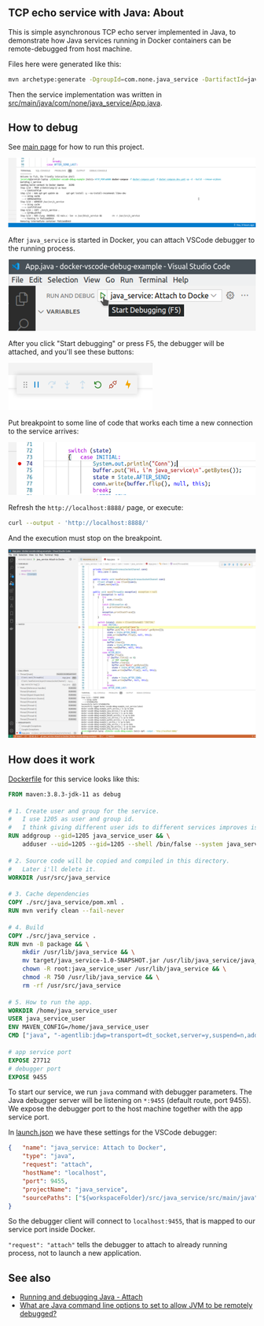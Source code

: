 ## TCP echo service with Java: About

This is simple asynchronous TCP echo server implemented in Java, to demonstrate how Java services running in Docker containers can be remote-debugged from host machine.

Files here were generated like this:

```bash
mvn archetype:generate -DgroupId=com.none.java_service -DartifactId=java_service -DarchetypeArtifactId=maven-archetype-quickstart -DarchetypeVersion=1.4 -DinteractiveMode=false
```

Then the service implementation was written in [src/main/java/com/none/java_service/App.java](./src/main/java/com/none/java_service/App.java).

## How to debug

See [main page](../../README.md) for how to run this project.

![image: docker-compose](../../readme-assets/docker-compose-up-dev.png)

After `java_service` is started in Docker, you can attach VSCode debugger to the running process.

![image: F5](../../readme-assets/java_service-f5.png)

After you click "Start debugging" or press F5, the debugger will be attached, and you'll see these buttons:

![image: F5 started](../../readme-assets/f5-with-patch.png)

Put breakpoint to some line of code that works each time a new connection to the service arrives:

![image: breakpoint](../../readme-assets/java_service-breakpoint.png)

Refresh the `http://localhost:8888/` page, or execute:

```bash
curl --output - 'http://localhost:8888/'
```

And the execution must stop on the breakpoint.

![image: breakpoint](../../readme-assets/java_service-breakpoint-hit.png)

## How does it work

[Dockerfile](../../infra/java_service/Dockerfile) for this service looks like this:

```dockerfile
FROM maven:3.8.3-jdk-11 as debug

# 1. Create user and group for the service.
#	I use 1205 as user and group id.
#	I think giving different user ids to different services improves isolation.
RUN addgroup --gid=1205 java_service_user && \
	adduser --uid=1205 --gid=1205 --shell /bin/false --system java_service_user

# 2. Source code will be copied and compiled in this directory.
#	Later i'll delete it.
WORKDIR /usr/src/java_service

# 3. Cache dependencies
COPY ./src/java_service/pom.xml .
RUN mvn verify clean --fail-never

# 4. Build
COPY ./src/java_service .
RUN mvn -B package && \
	mkdir /usr/lib/java_service && \
	mv target/java_service-1.0-SNAPSHOT.jar /usr/lib/java_service/java_service.jar && \
	chown -R root:java_service_user /usr/lib/java_service && \
	chmod -R 750 /usr/lib/java_service && \
	rm -rf /usr/src/java_service

# 5. How to run the app.
WORKDIR /home/java_service_user
USER java_service_user
ENV MAVEN_CONFIG=/home/java_service_user
CMD ["java", "-agentlib:jdwp=transport=dt_socket,server=y,suspend=n,address=*:9455", "-cp", "/usr/lib/java_service/java_service.jar", "com.none.java_service.App"]

# app service port
EXPOSE 27712
# debugger port
EXPOSE 9455
```

To start our service, we run `java` command with debugger parameters. The Java debugger server will be listening on `*:9455` (default route, port 9455).
We expose the debugger port to the host machine together with the app service port.

In [launch.json](../../.vscode/launch.json) we have these settings for the VSCode debugger:

```json
{	"name": "java_service: Attach to Docker",
	"type": "java",
	"request": "attach",
	"hostName": "localhost",
	"port": 9455,
	"projectName": "java_service",
	"sourcePaths": ["${workspaceFolder}/src/java_service/src/main/java"]
}
```

So the debugger client will connect to `localhost:9455`, that is mapped to our service port inside Docker.

`"request": "attach"` tells the debugger to attach to already running process, not to launch a new application.

## See also

- [Running and debugging Java - Attach](https://code.visualstudio.com/docs/java/java-debugging#_attach)
- [What are Java command line options to set to allow JVM to be remotely debugged?](https://stackoverflow.com/questions/138511/what-are-java-command-line-options-to-set-to-allow-jvm-to-be-remotely-debugged)
